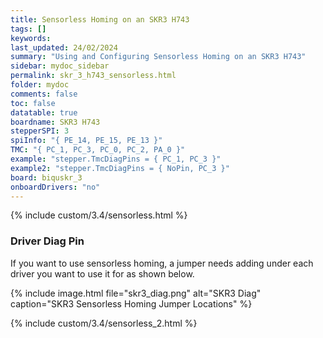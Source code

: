 ```yaml
---
title: Sensorless Homing on an SKR3 H743
tags: []
keywords: 
last_updated: 24/02/2024
summary: "Using and Configuring Sensorless Homing on an SKR3 H743"
sidebar: mydoc_sidebar
permalink: skr_3_h743_sensorless.html
folder: mydoc
comments: false
toc: false
datatable: true
boardname: SKR3 H743
stepperSPI: 3
spiInfo: "{ PE_14, PE_15, PE_13 }"
TMC: "{ PC_1, PC_3, PC_0, PC_2, PA_0 }"
example: "stepper.TmcDiagPins = { PC_1, PC_3 }"
example2: "stepper.TmcDiagPins = { NoPin, PC_3 }"
board: biquskr_3
onboardDrivers: "no"
---
```


{% include custom/3.4/sensorless.html %}

### Driver Diag Pin

If you want to use sensorless homing, a jumper needs adding under each driver you want to use it for as shown below.

{% include image.html file="skr3_diag.png" alt="SKR3 Diag" caption="SKR3 Sensorless Homing Jumper Locations" %}

{% include custom/3.4/sensorless_2.html %}
